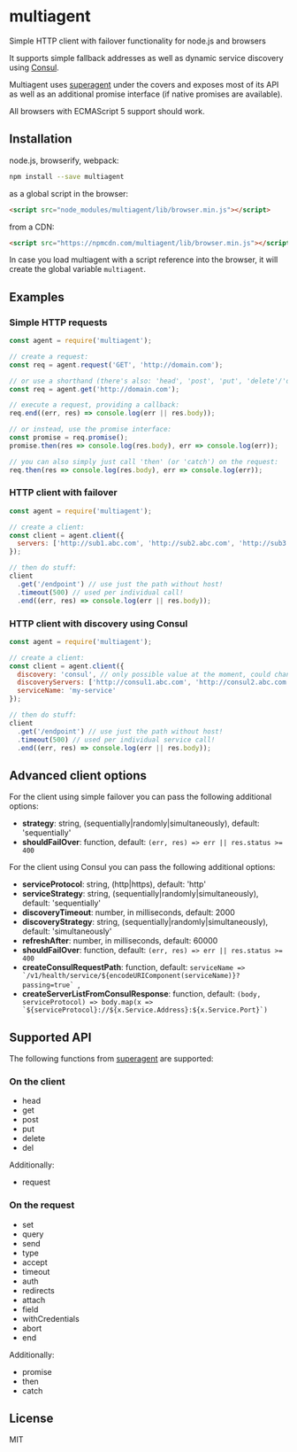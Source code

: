 # multiagent

Simple HTTP client with failover functionality for node.js and browsers

It supports simple fallback addresses as well as dynamic service discovery using [Consul](https://www.consul.io/).

Multiagent uses [superagent](http://visionmedia.github.io/superagent/) under the covers and exposes
most of its API as well as an additional promise interface (if native promises are available).

All browsers with ECMAScript 5 support should work.

## Installation

node.js, browserify, webpack:

```sh
npm install --save multiagent
```

as a global script in the browser:

```html
<script src="node_modules/multiagent/lib/browser.min.js"></script>
```

from a CDN:

```html
<script src="https://npmcdn.com/multiagent/lib/browser.min.js"></script>
```

In case you load multiagent with a script reference into the browser,
it will create the global variable `multiagent`.

## Examples

### Simple HTTP requests

```js
const agent = require('multiagent');

// create a request:
const req = agent.request('GET', 'http://domain.com');

// or use a shorthand (there's also: 'head', 'post', 'put', 'delete'/'del')
const req = agent.get('http://domain.com');

// execute a request, providing a callback:
req.end((err, res) => console.log(err || res.body));

// or instead, use the promise interface:
const promise = req.promise();
promise.then(res => console.log(res.body), err => console.log(err));

// you can also simply just call 'then' (or 'catch') on the request:
req.then(res => console.log(res.body), err => console.log(err));
```

### HTTP client with failover

```js
const agent = require('multiagent');

// create a client:
const client = agent.client({
  servers: ['http://sub1.abc.com', 'http://sub2.abc.com', 'http://sub3.abc.com']
});

// then do stuff:
client
  .get('/endpoint') // use just the path without host!
  .timeout(500) // used per individual call!
  .end((err, res) => console.log(err || res.body));
```

### HTTP client with discovery using Consul

```js
const agent = require('multiagent');

// create a client:
const client = agent.client({
  discovery: 'consul', // only possible value at the moment, could change in the future
  discoveryServers: ['http://consul1.abc.com', 'http://consul2.abc.com', 'http://consul3.abc.com'],
  serviceName: 'my-service'
});

// then do stuff:
client
  .get('/endpoint') // use just the path without host!
  .timeout(500) // used per individual service call!
  .end((err, res) => console.log(err || res.body));
```

## Advanced client options

For the client using simple failover you can pass the following additional options:

* __strategy__: string, (sequentially|randomly|simultaneously), default: 'sequentially'
* __shouldFailOver__: function, default: `(err, res) => err || res.status >= 400`

For the client using Consul you can pass the following additional options:

* __serviceProtocol__: string, (http|https), default: 'http'
* __serviceStrategy__: string, (sequentially|randomly|simultaneously), default: 'sequentially'
* __discoveryTimeout__: number, in milliseconds, default: 2000
* __discoveryStrategy__: string, (sequentially|randomly|simultaneously), default: 'simultaneously'
* __refreshAfter__: number, in milliseconds, default: 60000
* __shouldFailOver__: function, default: `(err, res) => err || res.status >= 400`
* __createConsulRequestPath__: function, default: ``serviceName => `/v1/health/service/${encodeURIComponent(serviceName)}?passing=true` ``,
* __createServerListFromConsulResponse__: function, default: ``(body, serviceProtocol) => body.map(x => `${serviceProtocol}://${x.Service.Address}:${x.Service.Port}`)``

## Supported API

The following functions from [superagent](http://visionmedia.github.io/superagent/) are supported:

### On the client

* head
* get
* post
* put
* delete
* del

Additionally:

* request

### On the request

* set
* query
* send
* type
* accept
* timeout
* auth
* redirects
* attach
* field
* withCredentials
* abort
* end

Additionally:

* promise
* then
* catch

## License

MIT
